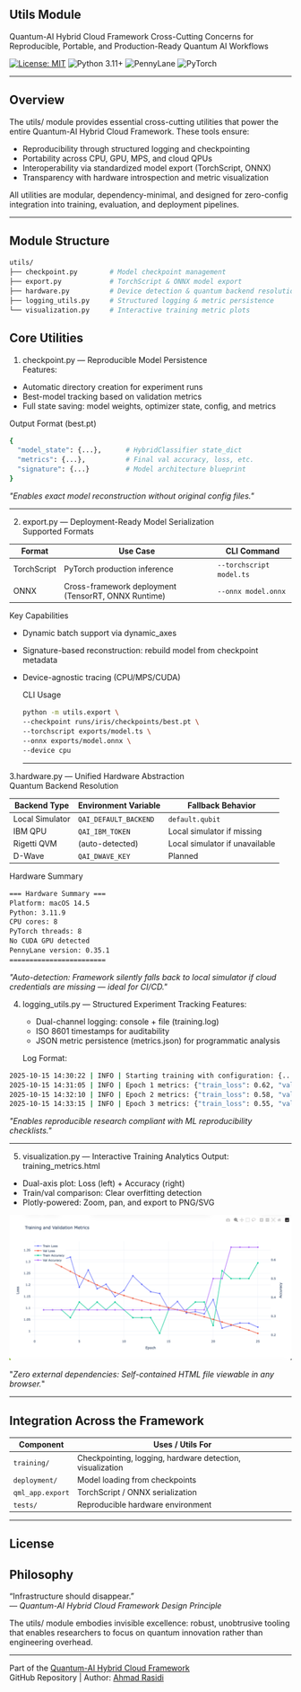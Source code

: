 ## Utils Module

Quantum-AI Hybrid Cloud Framework
Cross-Cutting Concerns for Reproducible, Portable, and Production-Ready Quantum AI Workflows



[![License: MIT](https://img.shields.io/badge/License-MIT-green)](https://opensource.org/licenses/MIT)
![Python 3.11+](https://img.shields.io/badge/Python-3.11+-blue)
![PennyLane](https://img.shields.io/badge/PennyLane-v0.27-orange)
![PyTorch](https://img.shields.io/badge/PyTorch-2.1-red)


---

## Overview

The utils/ module provides essential cross-cutting utilities that power the entire Quantum-AI Hybrid Cloud Framework. These tools ensure:

- Reproducibility through structured logging and checkpointing
- Portability across CPU, GPU, MPS, and cloud QPUs
- Interoperability via standardized model export (TorchScript, ONNX)
- Transparency with hardware introspection and metric visualization

All utilities are modular, dependency-minimal, and designed for zero-config integration into training, evaluation, and deployment pipelines.

---

## Module Structure  
```bash
utils/
├── checkpoint.py        # Model checkpoint management
├── export.py            # TorchScript & ONNX model export
├── hardware.py          # Device detection & quantum backend resolution
├── logging_utils.py     # Structured logging & metric persistence
└── visualization.py     # Interactive training metric plots
```

## Core Utilities
1. checkpoint.py — Reproducible Model Persistence  
   Features:
- Automatic directory creation for experiment runs  
- Best-model tracking based on validation metrics  
- Full state saving: model weights, optimizer state, config, and metrics  

Output Format (best.pt) 
```bash
{
  "model_state": {...},      # HybridClassifier state_dict
  "metrics": {...},          # Final val accuracy, loss, etc.
  "signature": {...}         # Model architecture blueprint
}
```
*"Enables exact model reconstruction without original config files."*

---

2. export.py — Deployment-Ready Model Serialization  
   Supported Formats
   

| Format      | Use Case                                    | CLI Command                |
|------------|--------------------------------------------|---------------------------|
| TorchScript | PyTorch production inference               | `--torchscript model.ts`  |
| ONNX        | Cross-framework deployment (TensorRT, ONNX Runtime) | `--onnx model.onnx`       |

Key Capabilities  

- Dynamic batch support via dynamic_axes  
- Signature-based reconstruction: rebuild model from checkpoint metadata  
- Device-agnostic tracing (CPU/MPS/CUDA)

  
  CLI Usage
  ```bash
  python -m utils.export \
  --checkpoint runs/iris/checkpoints/best.pt \
  --torchscript exports/model.ts \
  --onnx exports/model.onnx \
  --device cpu
  ```

  ---

3.hardware.py — Unified Hardware Abstraction  
   Quantum Backend Resolution  
   

| Backend Type      | Environment Variable       | Fallback Behavior                 |
|------------------|---------------------------|----------------------------------|
| Local Simulator  | `QAI_DEFAULT_BACKEND`     | `default.qubit`                  |
| IBM QPU          | `QAI_IBM_TOKEN`           | Local simulator if missing       |
| Rigetti QVM      | (auto-detected)           | Local simulator if unavailable   |
| D-Wave           | `QAI_DWAVE_KEY`           | Planned                          |


   Hardware Summary  
```bash
=== Hardware Summary ===
Platform: macOS 14.5
Python: 3.11.9
CPU cores: 8
PyTorch threads: 8
No CUDA GPU detected
PennyLane version: 0.35.1
========================
```
*"Auto-detection: Framework silently falls back to local simulator if cloud credentials are missing — ideal for CI/CD."*  

4. logging_utils.py — Structured Experiment Tracking
   Features:
   - Dual-channel logging: console + file (training.log)  
   - ISO 8601 timestamps for auditability  
   - JSON metric persistence (metrics.json) for programmatic analysis

   Log Format:
```bash
2025-10-15 14:30:22 | INFO | Starting training with configuration: {...}
2025-10-15 14:31:05 | INFO | Epoch 1 metrics: {"train_loss": 0.62, "val_accuracy": 0.78}
2025-10-15 14:32:10 | INFO | Epoch 2 metrics: {"train_loss": 0.58, "val_accuracy": 0.81}
2025-10-15 14:33:15 | INFO | Epoch 3 metrics: {"train_loss": 0.55, "val_accuracy": 0.83}
```
*"Enables reproducible research compliant with ML reproducibility checklists."*  

---

5. visualization.py — Interactive Training Analytics
   Output: training_metrics.html  
- Dual-axis plot: Loss (left) + Accuracy (right)  
- Train/val comparison: Clear overfitting detection  
- Plotly-powered: Zoom, pan, and export to PNG/SVG

![Training Metrics Screenshot](docs/assets/training_metrics.png)  

   "*Zero external dependencies: Self-contained HTML file viewable in any browser.*"  

   ---
## Integration Across the Framework  


| Component       | Uses / Utils For                                   |
|-----------------|---------------------------------------------------|
| `training/`     | Checkpointing, logging, hardware detection, visualization |
| `deployment/`   | Model loading from checkpoints                    |
| `qml_app.export`| TorchScript / ONNX serialization                 |
| `tests/`        | Reproducible hardware environment                |


  ---
  ## License  





##  Philosophy

“Infrastructure should disappear.”  
*— Quantum-AI Hybrid Cloud Framework Design Principle*   

 The utils/ module embodies invisible excellence: robust, unobtrusive tooling that enables researchers to focus on quantum innovation rather than engineering overhead.  

 ---



Part of the [Quantum-AI Hybrid Cloud Framework](https://github.com/rasidi3112/Quantum-AI-Hybrid-Cloud-Framework)  
GitHub Repository | Author: [Ahmad Rasidi](https://github.com/rasidi3112)





   
